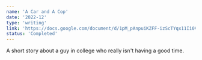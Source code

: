 ```yaml
---
name: 'A Car and A Cop'
date: '2022-12'
type: 'writing'
link: 'https://docs.google.com/document/d/1pM_pAnpuiKZFF-izScTYqx11Ii0VPkugKg6SZaF7tfk/edit?usp=sharing'
status: 'Completed'
---
```


A short story about a guy in college who really isn't having a good time.